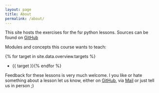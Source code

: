 ```yaml
---
layout: page
title: About
permalink: /about/
---
```


This site hosts the exercises for the fsr python lessons. Sources can be found on [GitHub](https://github.com/fsr/python-lessons/tree/gh-pages)


Modules and concepts this course wants to teach:

{% for target in site.data.overview.targets %}
- {{ target }}{% endfor %}



Feedback for these lessons is very much welcome. I you like or hate something about a lesson let us know, either on [GitHub](https://github.com/fsr/python-lessons/issues/new), via <a href="mailto:felix@ifsr.de">Mail</a> or just tell us in person ;)
